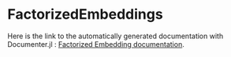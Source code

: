 # FactorizedEmbeddings

Here is the link to the automatically generated documentation with Documenter.jl : [Factorized Embedding documentation](https://kontrabass2018.github.io/TestModule/dev/).